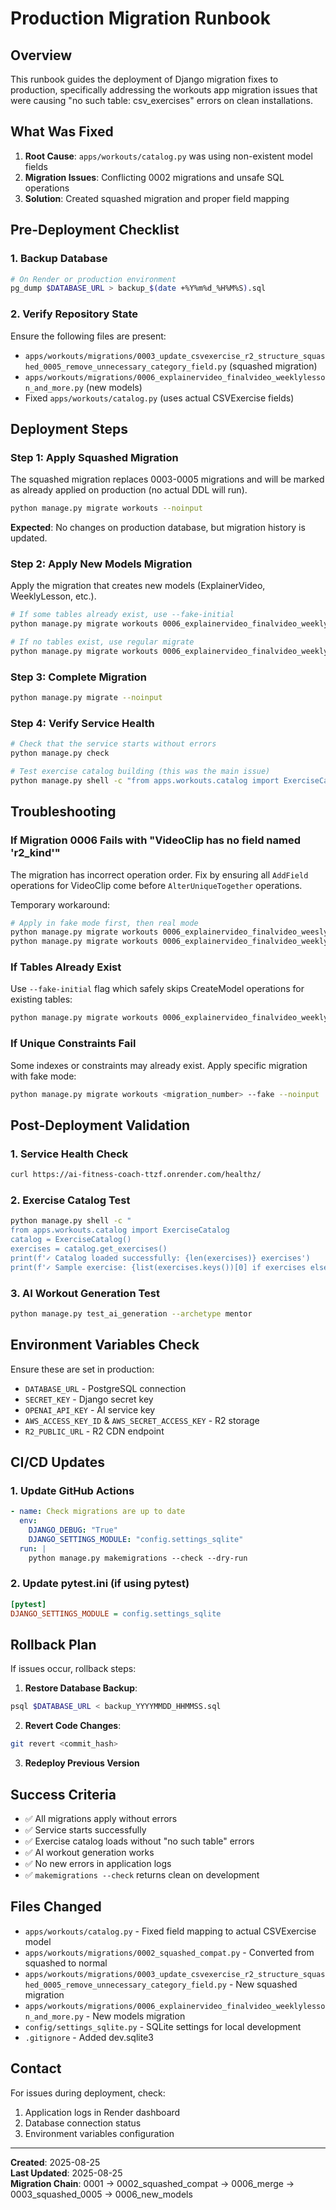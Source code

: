 # Production Migration Runbook

## Overview
This runbook guides the deployment of Django migration fixes to production, specifically addressing the workouts app migration issues that were causing "no such table: csv_exercises" errors on clean installations.

## What Was Fixed
1. **Root Cause**: `apps/workouts/catalog.py` was using non-existent model fields 
2. **Migration Issues**: Conflicting 0002 migrations and unsafe SQL operations
3. **Solution**: Created squashed migration and proper field mapping

## Pre-Deployment Checklist

### 1. Backup Database
```bash
# On Render or production environment
pg_dump $DATABASE_URL > backup_$(date +%Y%m%d_%H%M%S).sql
```

### 2. Verify Repository State
Ensure the following files are present:
- `apps/workouts/migrations/0003_update_csvexercise_r2_structure_squashed_0005_remove_unnecessary_category_field.py` (squashed migration)
- `apps/workouts/migrations/0006_explainervideo_finalvideo_weeklylesson_and_more.py` (new models)
- Fixed `apps/workouts/catalog.py` (uses actual CSVExercise fields)

## Deployment Steps

### Step 1: Apply Squashed Migration
The squashed migration replaces 0003-0005 migrations and will be marked as already applied on production (no actual DDL will run).

```bash
python manage.py migrate workouts --noinput
```

**Expected**: No changes on production database, but migration history is updated.

### Step 2: Apply New Models Migration
Apply the migration that creates new models (ExplainerVideo, WeeklyLesson, etc.).

```bash
# If some tables already exist, use --fake-initial
python manage.py migrate workouts 0006_explainervideo_finalvideo_weeklylesson_and_more --fake-initial --noinput

# If no tables exist, use regular migrate
python manage.py migrate workouts 0006_explainervideo_finalvideo_weeklylesson_and_more --noinput
```

### Step 3: Complete Migration
```bash
python manage.py migrate --noinput
```

### Step 4: Verify Service Health
```bash
# Check that the service starts without errors
python manage.py check

# Test exercise catalog building (this was the main issue)
python manage.py shell -c "from apps.workouts.catalog import ExerciseCatalog; catalog = ExerciseCatalog(); print(f'Loaded {len(catalog.get_exercises())} exercises')"
```

## Troubleshooting

### If Migration 0006 Fails with "VideoClip has no field named 'r2_kind'"
The migration has incorrect operation order. Fix by ensuring all `AddField` operations for VideoClip come before `AlterUniqueTogether` operations.

Temporary workaround:
```bash
# Apply in fake mode first, then real mode
python manage.py migrate workouts 0006_explainervideo_finalvideo_weeslylesson_and_more --fake --noinput
python manage.py migrate workouts 0006_explainervideo_finalvideo_weeklylesson_and_more --noinput
```

### If Tables Already Exist
Use `--fake-initial` flag which safely skips CreateModel operations for existing tables:
```bash
python manage.py migrate workouts 0006_explainervideo_finalvideo_weeklylesson_and_more --fake-initial --noinput
```

### If Unique Constraints Fail
Some indexes or constraints may already exist. Apply specific migration with fake mode:
```bash
python manage.py migrate workouts <migration_number> --fake --noinput
```

## Post-Deployment Validation

### 1. Service Health Check
```bash
curl https://ai-fitness-coach-ttzf.onrender.com/healthz/
```

### 2. Exercise Catalog Test
```bash
python manage.py shell -c "
from apps.workouts.catalog import ExerciseCatalog
catalog = ExerciseCatalog()
exercises = catalog.get_exercises()
print(f'✓ Catalog loaded successfully: {len(exercises)} exercises')
print(f'✓ Sample exercise: {list(exercises.keys())[0] if exercises else \"No exercises\"}')"
```

### 3. AI Workout Generation Test
```bash
python manage.py test_ai_generation --archetype mentor
```

## Environment Variables Check
Ensure these are set in production:
- `DATABASE_URL` - PostgreSQL connection
- `SECRET_KEY` - Django secret key
- `OPENAI_API_KEY` - AI service key
- `AWS_ACCESS_KEY_ID` & `AWS_SECRET_ACCESS_KEY` - R2 storage
- `R2_PUBLIC_URL` - R2 CDN endpoint

## CI/CD Updates

### 1. Update GitHub Actions
```yaml
- name: Check migrations are up to date
  env:
    DJANGO_DEBUG: "True"
    DJANGO_SETTINGS_MODULE: "config.settings_sqlite"
  run: |
    python manage.py makemigrations --check --dry-run
```

### 2. Update pytest.ini (if using pytest)
```ini
[pytest]
DJANGO_SETTINGS_MODULE = config.settings_sqlite
```

## Rollback Plan
If issues occur, rollback steps:

1. **Restore Database Backup**:
```bash
psql $DATABASE_URL < backup_YYYYMMDD_HHMMSS.sql
```

2. **Revert Code Changes**:
```bash
git revert <commit_hash>
```

3. **Redeploy Previous Version**

## Success Criteria
- ✅ All migrations apply without errors
- ✅ Service starts successfully  
- ✅ Exercise catalog loads without "no such table" errors
- ✅ AI workout generation works
- ✅ No new errors in application logs
- ✅ `makemigrations --check` returns clean on development

## Files Changed
- `apps/workouts/catalog.py` - Fixed field mapping to actual CSVExercise model
- `apps/workouts/migrations/0002_squashed_compat.py` - Converted from squashed to normal
- `apps/workouts/migrations/0003_update_csvexercise_r2_structure_squashed_0005_remove_unnecessary_category_field.py` - New squashed migration
- `apps/workouts/migrations/0006_explainervideo_finalvideo_weeklylesson_and_more.py` - New models migration
- `config/settings_sqlite.py` - SQLite settings for local development
- `.gitignore` - Added dev.sqlite3

## Contact
For issues during deployment, check:
1. Application logs in Render dashboard
2. Database connection status
3. Environment variables configuration

---
**Created**: 2025-08-25  
**Last Updated**: 2025-08-25  
**Migration Chain**: 0001 → 0002_squashed_compat → 0006_merge → 0003_squashed_0005 → 0006_new_models